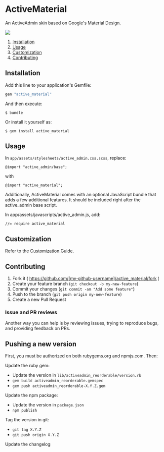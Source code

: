 # ActiveMaterial

An ActiveAdmin skin based on Google's Material Design.

<img src="http://i.imgur.com/kDkGzYe.png">

1. [Installation](#installation)
2. [Usage](#usage)
3. [Customization](#customization)
4. [Contributing](#contributing)

## Installation

Add this line to your application's Gemfile:

```ruby
gem "active_material"
```

And then execute:

```shell
$ bundle
```

Or install it yourself as:

```shell
$ gem install active_material
```

## Usage

In `app/assets/stylesheets/active_admin.css.scss`, replace:

`@import "active_admin/base";`

with

`@import "active_material";`

Additionally, ActiveMaterial comes with an optional JavaScript bundle that adds a few additional features. It should be included right after the active_admin base script.

In app/assets/javascripts/active_admin.js, add:

```
//= require active_material
```

## Customization

Refer to the [Customization Guide](./docs/customization.md).

## Contributing

1. Fork it ( https://github.com/[my-github-username]/active_material/fork )
2. Create your feature branch (`git checkout -b my-new-feature`)
3. Commit your changes (`git commit -am "Add some feature"`)
4. Push to the branch (`git push origin my-new-feature`)
5. Create a new Pull Request

### Issue and PR reviews

Another way you can help is by reviewing issues, trying to reproduce bugs, and providing feedback on PRs.

## Pushing a new version

First, you must be authorized on both rubygems.org and npmjs.com. Then:

Update the ruby gem:
- Update the version in `lib/activeadmin_reorderable/version.rb`
- `gem build activeadmin_reorderable.gemspec`
- `gem push activeadmin_reorderable-X.Y.Z.gem`

Update the npm package:
- Update the version in `package.json`
- `npm publish`

Tag the version in git:
- `git tag X.Y.Z`
- `git push origin X.Y.Z`

Update the changelog
